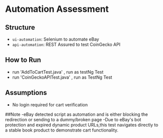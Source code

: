 # Automation Assessment

## Structure
- `ui-automation`: Selenium  to automate eBay
- `api-automation`: REST Assured to test CoinGecko API

## How to Run
- run 'AddToCartTest.java' , run as testNg Test
- run 'CoinGeckoAPITest.java' , run as TestNg Test


## Assumptions
- No login required for cart verification

##Note
-eBay detected script as automation and is either blocking the redirection or sending to a dummy/broken page
-Due to eBay's bot protection and expired dynamic product URLs,this test navigates directly to a stable book product to demonstrate cart functionality.
    	
